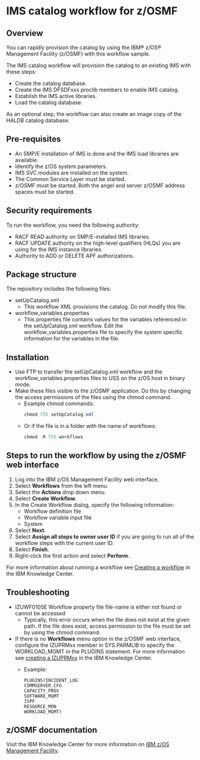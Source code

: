 # IMS catalog workflow for z/OSMF

## Overview

You can rapidly provision the catalog by using the IBM® z/OS® Management Facility (z/OSMF) with this workflow sample.

The IMS catalog workflow will provision the catalog to an existing IMS with these steps:
* Create the catalog database.
* Create the IMS DFSDFxxx proclib members to enable IMS catalog.
* Establish the IMS active libraries.
* Load the catalog database.

As an optional step, the workflow can also create an image copy of the HALDB catalog database.

## Pre-requisites
* An SMP/E installation of IMS is done and the IMS load libraries are available.
* Identify the z/OS system parameters.
* IMS SVC modules are installed on the system.
* The Common Service Layer must be started.
* z/OSMF must be started. Both the angel and server z/OSMF address spaces must be started. 

## Security requirements  
To run the workflow, you need the following authority:
* RACF READ authority on SMP/E-installed IMS libraries.
* RACF UPDATE authority on the high-level qualifiers (HLQs) you are using for the IMS instance libraries.
* Authority to ADD or DELETE APF authorizations.

## Package structure  
The repository includes the following files:
* setUpCatalog.xml
  * This workflow XML provisions the catalog. Do not modify this file.
* workflow_variables.properties
  * This properties file contains values for the variables referenced in the setUpCatalog.xml workflow. Edit the workflow_variables.properties file to specify the system specific information for the variables in the file. 

## Installation  
* Use FTP to transfer the setUpCatalog.xml workflow and the workflow_variables.properties files to USS on the z/OS host in binary mode.
* Make these files visible to the z/OSMF application. Do this by changing the access permissions of the files using the chmod command.
  * Example chmod commands:
    ```Java
    chmod 755 setUpCatalog.xml
    ```
  * Or if the file is in a folder with the name of workflows:
    ```Java
    chmod -R 755 workflows
    ```

## Steps to run the workflow by using the z/OSMF web interface
1. Log into the IBM z/OS Management Facility web interface.
1. Select **Workflows** from the left menu.
1. Select the **Actions** drop down menu.
1. Select **Create Workflow**.
1. In the Create Workflow dialog, specify the following information:
    *	Workflow definition file 
    *	Workflow variable input file
    *	System
1. Select **Next**.
1. Select **Assign all steps to owner user ID** if you are going to run all of the workflow steps with the current user ID.
1. Select **Finish**.
1. Right-click the first action and select **Perform**.

For more information about running a workflow see [Creating a workflow](https://www.ibm.com/support/knowledgecenter/en/SSLTBW_2.3.0/com.ibm.zosmfworkflows.help.doc/izuWFhpCreateWorkflowDialog.html) in the IBM Knowledge Center.

## Troubleshooting
* IZUWF0105E   Workflow property file file-name is either not found or cannot be accessed
  * Typically, this error occurs when the file does not exist at the given path. If the file does exist, access permission to the file must be set by using the chmod command.
* If there is no **Workflows** menu option in the z/OSMF web interface, configure the IZUPRMxx member in SYS.PARMLIB to specify the WORKLOAD_MGMT in the PLUGINS statement. For more information see [creating a IZUPRMxx](https://www.ibm.com/support/knowledgecenter/en/SSLTBW_2.2.0/com.ibm.zos.v2r2.izua300/izuconfig_IZUPRMxx.htm) in the IBM Knowledge Center.
  * Example: 
  
        PLUGINS(INCIDENT_LOG  
        COMMSERVER_CFG
        CAPACITY_PROV 
        SOFTWARE_MGMT 
        ISPF          
        RESOURCE_MON  
        WORKLOAD_MGMT)

## z/OSMF documentation

Visit the IBM Knowledge Center for more information on [IBM z/OS Management Facility](https://www.ibm.com/support/knowledgecenter/search/IBM%20z%2FOS%20Management%20Facility?scope=SSLTBW_2.2.0).
